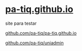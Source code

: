 # [pa-tiq.github.io](https://pa-tiq.github.io)

site para testar

[github.com/pa-tiq/pa-tiq.github.io](https://github.com/pa-tiq/pa-tiq.github.io)

[github.com/pa-tiq/uniadmin](https://github.com/pa-tiq/uniadmin)
